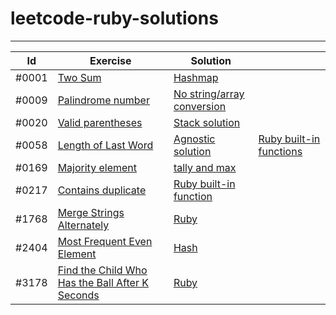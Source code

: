 # leetcode-ruby-solutions

---

|  Id | Exercise  |  Solution  |   |
|---|---|---|---|
| #0001 | [Two Sum](https://leetcode.com/problems/two-sum/description/)  | [Hashmap](https://github.com/alexcalaca/leetcode-ruby-solutions/blob/main/lib/two_sum_01.rb)  |   |
| #0009 | [Palindrome number](https://leetcode.com/problems/palindrome-number/description/)  | [No string/array conversion](https://github.com/alexcalaca/leetcode-ruby-solutions/blob/main/lib/palindrome_number_09.rb)  |   |
| #0020 | [Valid parentheses](https://leetcode.com/problems/valid-parentheses/description/)  | [Stack solution](https://github.com/alexcalaca/leetcode-ruby-solutions/blob/main/lib/valid_parentheses_20.rb)  |   |
| #0058 | [ Length of Last Word](https://leetcode.com/problems/length-of-last-word/description/)  | [Agnostic solution](https://github.com/alexcalaca/leetcode-ruby-solutions/blob/main/lib/length_of_last_word_58.rb)  | [Ruby built-in functions](https://github.com/alexcalaca/leetcode-ruby-solutions/blob/main/lib/length_of_last_word_58.rb) |
| #0169 | [Majority element](https://leetcode.com/problems/majority-element/)  | [tally and max](https://github.com/alexcalaca/leetcode-ruby-solutions/tree/169-majority-element)  |   |
| #0217 | [Contains duplicate](https://leetcode.com/problems/contains-duplicate/)  | [Ruby built-in function](https://github.com/alexcalaca/leetcode-ruby-solutions/tree/217-contains-duplicate)  |   |
| #1768 | [Merge Strings Alternately](https://leetcode.com/problems/merge-strings-alternately/)  | [Ruby](https://github.com/alexcalaca/leetcode-ruby-solutions/tree/1768-merge-strings-alternately)  |   |
| #2404 | [Most Frequent Even Element](https://leetcode.com/problems/most-frequent-even-element/description/)  | [Hash](https://github.com/alexcalaca/leetcode-ruby-solutions/blob/main/lib/most_frequent_even_element.rb) |  |
| #3178 | [Find the Child Who Has the Ball After K Seconds](https://leetcode.com/problems/find-the-child-who-has-the-ball-after-k-seconds/description/)  | [Ruby](https://github.com/alexcalaca/leetcode-ruby-solutions/blob/3178-find_the_child_who_has_the_ball_after_k_seconds/lib/find_the_child_who_has_the_ball_after_k_seconds_3178.rb) |  |


